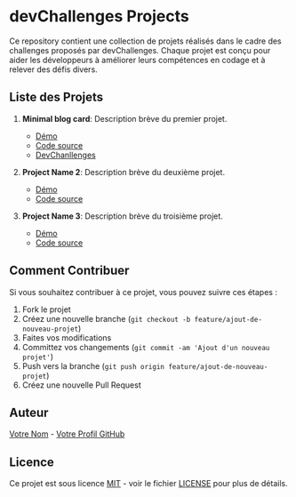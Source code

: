 # devChallenges Projects

Ce repository contient une collection de projets réalisés dans le cadre des challenges proposés par devChallenges. Chaque projet est conçu pour aider les développeurs à améliorer leurs compétences en codage et à relever des défis divers.

## Liste des Projets

1. **Minimal blog card**: Description brève du premier projet.
   - [Démo](https://minimal-blog-card-by-brayann.netlify.app/)
   - [Code source](https://github.com/Raharimanana-BJD/devChanllenges/tree/ch01)
   - [DevChanllenges](https://devchallenges.io/solution/11850)

2. **Project Name 2**: Description brève du deuxième projet.
   - [Démo](lien_vers_la_démo)
   - [Code source](lien_vers_le_code_source)

3. **Project Name 3**: Description brève du troisième projet.
   - [Démo](lien_vers_la_démo)
   - [Code source](lien_vers_le_code_source)

## Comment Contribuer

Si vous souhaitez contribuer à ce projet, vous pouvez suivre ces étapes :

1. Fork le projet
2. Créez une nouvelle branche (`git checkout -b feature/ajout-de-nouveau-projet`)
3. Faites vos modifications
4. Committez vos changements (`git commit -am 'Ajout d'un nouveau projet'`)
5. Push vers la branche (`git push origin feature/ajout-de-nouveau-projet`)
6. Créez une nouvelle Pull Request

## Auteur

[Votre Nom](lien_vers_votre_site_web) - [Votre Profil GitHub](lien_vers_votre_profil_github)

## Licence

Ce projet est sous licence [MIT](https://opensource.org/licenses/MIT) - voir le fichier [LICENSE](LICENSE) pour plus de détails.
